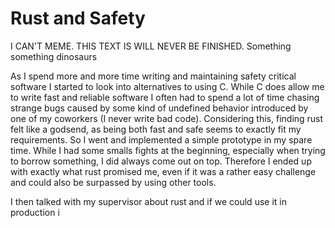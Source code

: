 # Rust and Safety

I CAN'T MEME. THIS TEXT IS WILL NEVER BE FINISHED. Something something dinosaurs

As I spend more and more time writing and maintaining safety critical software I started to look into alternatives to using C.
While C does allow me to write fast and reliable software I often had to spend a lot of time chasing strange bugs
caused by some kind of undefined behavior introduced by one of my coworkers (I never write bad code).
Considering this, finding rust felt like a godsend, as being both fast and safe seems to exactly fit my requirements. So I went
and implemented a simple prototype in my spare time. While I had some smalls fights at the beginning,
especially when trying to borrow something, I did always come out on top. Therefore I ended up with exactly what rust promised me,
even if it was a rather easy challenge and could also be surpassed by using other tools.

I then talked with my supervisor about rust and if we could use it in production i